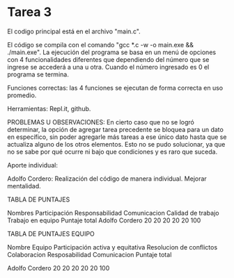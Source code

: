 # Tarea 3

El codigo principal está en el archivo "main.c".

El código se compila con el comando "gcc *.c -w -o main.exe && ./main.exe". La ejecución del programa se basa en un menú de opciones con 4 funcionalidades diferentes que dependiendo del número que se ingrese se accederá a una u otra. Cuando el número ingresado es 0 el programa se termina.

Funciones correctas: las 4 funciones se ejecutan de forma correcta en uso promedio.

Herramientas: Repl.it, github.

PROBLEMAS U OBSERVACIONES: En cierto caso que no se logró determinar, la opción de agregar tarea precedente se bloquea para un dato en específico, sin poder agregarle más tareas a ese único dato hasta que se actualiza alguno de los otros elementos. Esto no se pudo solucionar, ya que no se sabe por qué ocurre ni bajo que condiciones y es raro que suceda.

Aporte individual:

Adolfo Cordero: Realización del código de manera individual. Mejorar mentalidad.

TABLA DE PUNTAJES

Nombres Participación Responsabilidad Comunicacion Calidad de trabajo Trabajo en equipo Puntaje total Adolfo Cordero 20 20 20 20 20 100

TABLA DE PUNTAJES EQUIPO

Nombre Equipo Participación activa y equitativa Resolucion de conflictos Colaboracion Resposabilidad Comunicacion Puntaje total

Adolfo Cordero 20 20 20 20 20 100
